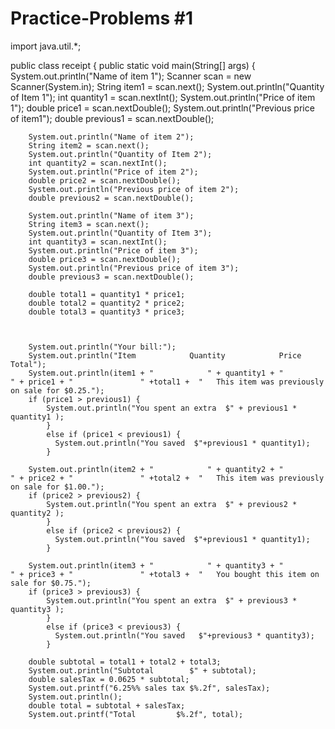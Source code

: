 # Practice-Problems #1
import java.util.*;

public class receipt {
    public static void main(String[] args) {
        System.out.println("Name of item 1");
        Scanner scan = new Scanner(System.in);
        String item1 = scan.next();
        System.out.println("Quantity of Item 1");
        int quantity1 = scan.nextInt();
        System.out.println("Price of item 1");
        double price1 = scan.nextDouble();
        System.out.println("Previous price of item1");
        double previous1 = scan.nextDouble();
      
       
        System.out.println("Name of item 2");
        String item2 = scan.next();
        System.out.println("Quantity of Item 2");
        int quantity2 = scan.nextInt();
        System.out.println("Price of item 2");
        double price2 = scan.nextDouble();
        System.out.println("Previous price of item 2");
        double previous2 = scan.nextDouble();
        
        System.out.println("Name of item 3");
        String item3 = scan.next();
        System.out.println("Quantity of Item 3");
        int quantity3 = scan.nextInt();
        System.out.println("Price of item 3");
        double price3 = scan.nextDouble();
        System.out.println("Previous price of item 3");
        double previous3 = scan.nextDouble();
        
        double total1 = quantity1 * price1;
        double total2 = quantity2 * price2;
        double total3 = quantity3 * price3;
        
       
        
        System.out.println("Your bill:");
        System.out.println("Item 			Quantity 			Price 			      Total");
        System.out.println(item1 + " 			" + quantity1 + " 				" + price1 + "			 	 " +total1 +  "   This item was previously on sale for $0.25.");
        if (price1 > previous1) {
            System.out.println("You spent an extra  $" + previous1 * quantity1 );
            }
            else if (price1 < previous1) {
          	  System.out.println("You saved  $"+previous1 * quantity1);
            }
              
        System.out.println(item2 + "			" + quantity2 + "			 	" + price2 + "			 	 " +total2 +  "   This item was previously on sale for $1.00.");
        if (price2 > previous2) {
            System.out.println("You spent an extra  $" + previous2 * quantity2 );
            }
            else if (price2 < previous2) {
          	  System.out.println("You saved  $"+previous1 * quantity1);
            }
              
        System.out.println(item3 + "			" + quantity3 + "			 	" + price3 + "			 	 " +total3 +  "   You bought this item on sale for $0.75.");
        if (price3 > previous3) {
            System.out.println("You spent an extra  $" + previous3 * quantity3 );
            }
            else if (price3 < previous3) {
          	  System.out.println("You saved   $"+previous3 * quantity3);
            }
              
        double subtotal = total1 + total2 + total3;
        System.out.println("Subtotal        $" + subtotal);
        double salesTax = 0.0625 * subtotal;
        System.out.printf("6.25%% sales tax $%.2f", salesTax);
        System.out.println();
        double total = subtotal + salesTax;
        System.out.printf("Total         $%.2f", total);
